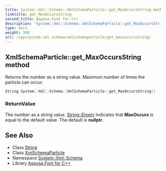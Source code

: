 ```yaml
---
title: System::Xml::Schema::XmlSchemaParticle::get_MaxOccursString method
linktitle: get_MaxOccursString
second_title: Aspose.Font for C++
description: 'System::Xml::Schema::XmlSchemaParticle::get_MaxOccursString method. Returns the number as a string value. Maximum number of times the particle can occur in C++.'
type: docs
weight: 300
url: /cpp/system.xml.schema/xmlschemaparticle/get_maxoccursstring/
---
```

## XmlSchemaParticle::get_MaxOccursString method


Returns the number as a string value. Maximum number of times the particle can occur.

```cpp
String System::Xml::Schema::XmlSchemaParticle::get_MaxOccursString()
```


### ReturnValue

The number as a string value. [String::Empty](../../../system/string/empty/) indicates that **MaxOccurs** is equal to the default value. The default is **nullptr**.

## See Also

* Class [String](../../../system/string/)
* Class [XmlSchemaParticle](../)
* Namespace [System::Xml::Schema](../../)
* Library [Aspose.Font for C++](../../../)
